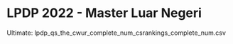 # LPDP 2022 - Master Luar Negeri

Ultimate: lpdp_qs_the_cwur_complete_num_csrankings_complete_num.csv

